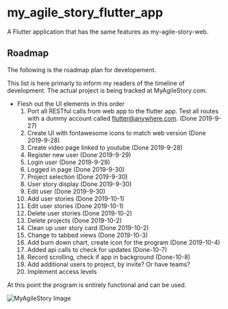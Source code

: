 # my_agile_story_flutter_app

A Flutter application that has the same features as my-agile-story-web.

## Roadmap

The following is the roadmap plan for developement.

This list is here primarly to inform my readers of the timeline of development.  The actual project is being tracked at MyAgileStory.com.

- Flesh out the UI elements in this order
  1. Port all RESTful calls from web app to the flutter app.  Test all routes with a dummy account called flutter@anywhere.com. (Done 2019-9-27)
  1. Create UI with fontawesome icons to match web version (Done 2019-9-28)
  2. Create video page linked to youtube (Done 2019-9-28)
  3. Register new user (Done 2019-9-29)
  4. Login user (Done 2019-9-29)
  5. Logged in page (Done 2019-9-30)
  6. Project selection (Done 2019-9-30)
  7. User story display (Done 2019-9-30)
  8. Edit user (Done 2019-9-30)
  9. Add user stories (Done 2019-10-1)
  10. Edit user stories (Done 2019-10-1)
  11. Delete user stories (Done 2019-10-2) 
  12. Delete projects (Done 2019-10-2)
  13. Clean up user story card (Done 2019-10-2)
  14. Change to tabbed views (Done 2019-10-3)
  15. Add burn down chart, create icon for the program (Done 2019-10-4)
  16. Added api calls to check for updates (Done-10-7)
  17. Record scrolling, check if app in background (Done-10-8)
  18. Add additional users to project, by invite?  Or have teams?
  19. Implement access levels

At this point the program is entirely functional and can be used.


![MyAgileStory Image](https://www.jimmysoftllc.com/img/portfolio/08-full.jpg "Description goes here")
